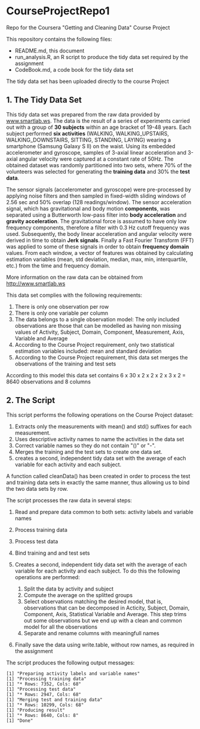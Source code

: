 # CourseProjectRepo1
Repo for the Coursera "Getting and Cleaning Data" Course Project

This repository contains the following files:

* README.md, this document
* run_analysis.R, an R script to produce the tidy data set required by the assignment
* CodeBook.md, a code book for the tidy data set

The tidy data set has been uploaded directly to the course Project

## 1. The Tidy Data Set

This tidy data set was prepared from the raw data provided by www.smartlab.ws. The data is the result of a series of experiments carried out with a group of **30 subjects** within an age bracket of 19-48 years. Each subject performed **six activities** (WALKING, WALKING\_UPSTAIRS, WALKING\_DOWNSTAIRS, SITTING, STANDING, LAYING) wearing a smartphone (Samsung Galaxy S II) on the waist. Using its embedded accelerometer and gyroscope, samples of 3-axial linear acceleration and 3-axial angular velocity were captured at a constant rate of 50Hz. The obtained dataset was randomly partitioned into two sets, where 70% of the volunteers was selected for generating the **training data** and 30% the **test data**. 

The sensor signals (accelerometer and gyroscope) were pre-processed by applying noise filters and then sampled in fixed-width sliding windows of 2.56 sec and 50% overlap (128 readings/window). The sensor acceleration signal, which has gravitational and body motion **components**, was separated using a Butterworth low-pass filter into **body acceleration** and **gravity acceleration**. The gravitational force is assumed to have only low frequency components, therefore a filter with 0.3 Hz cutoff frequency was used. Subsequently, the body linear acceleration and angular velocity were derived in time to obtain **Jerk signals**. Finally a Fast Fourier Transform (FFT) was applied to some of these signals in order to obtain **frequency domain** values. From each window, a vector of features was obtained by calculating estimation variables (mean, std deviation, median, max, min, interquartile, etc.) from the time and frequency domain.

More information on the raw data can be obtained from http://www.smartlab.ws

This data set complies with the following requirements:

1. There is only one observation per row
2. There is only one variable per column
3. The data belongs to a single observation model: The only included observations are those that can be modelled as having non missing values of Activity, Subject, Domain, Component, Measurement, Axis, Variable and Average
4. According to the Course Project requirement, only two statistical estimation variables included: mean and standard deviation
5. According to the Course Project requirement, this data set merges the observations of the training and test sets

According to this model this data set contains 6 x 30 x 2 x 2 x 2 x 3 x 2 = 8640 observations and 8 columns


## 2. The Script

This script performs the following operations on the Course Project dataset:

1. Extracts only the measurements with mean() and std() suffixes for each measurement. 
2. Uses descriptive activity names to name the activities in the data set
3. Correct variable names so they do not contain "()" or "-". 
4. Merges the training and the test sets to create one data set.
5. creates a second, independent tidy data set with the average of each variable for each activity and each subject.

A function called cleanData() has been created in order to process the test and training data sets in exactly the same manner, thus allowing us to bind the two data sets by row.

The script processes the raw data in several steps:

1. Read and prepare data common to both sets: activity labels and variable names
2. Process training data
3. Process test data
4. Bind training and and test sets
5. Creates a second, independent tidy data set with the average of each variable for each activity and each subject. To do this the following operations are performed:
    1. Split the data by activity and subject
    2. Compute the average on the splitted groups
    3. Select observations matching the desired model, that is, observations that can be decomposed in Acticity, Subject, Domain, Component, Axis, Statistical Variable and Average. This step trims out some observations but we end up with a clean and common model for all the observations
    4. Separate and rename columns with meaningfull names

6. Finally save the data using write.table, without row names, as required in the assignment

The script produces the following output messages:
```
[1] "Preparing activity labels and variable names"
[1] "Processing training data"
[1] "* Rows: 7352, Cols: 68"
[1] "Processing test data"
[1] "* Rows: 2947, Cols: 68"
[1] "Merging test and training data"
[1] "* Rows: 10299, Cols: 68"
[1] "Producing result"
[1] "* Rows: 8640, Cols: 8"
[1] "Done"
```
